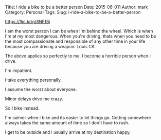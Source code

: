 Title: I ride a bike to be a better person
Date: 2015-06-011
Author: mark
Category: Personal
Tags:
Slug: i-ride-a-bike-to-be-a-better-person

https://flic.kr/p/8NFfSj

I am the worst person I can be when I'm behind the wheel. Which is when I'm at my most dangerous. When you're driving, thats when you need to be the most compassionate and responsible of any other time in your life because you are driving a weapon. Louis CK

The above applies so perfectly to me. I become a horrible person when I drive.

I'm impatient.

I take everything personally.

I assume the worst about everyone.

Minor delays drive me crazy.

So I bike instead.

I'm calmer when I bike and its easier to let things go. Getting somewhere always takes the same amount of time so I don't have to rush.

I get to be outside and I usually arrive at my destination happy.
